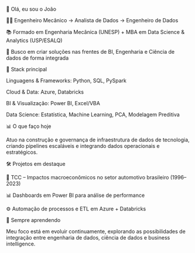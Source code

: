 👋 Olá, eu sou o João


👨‍💻 Engenheiro Mecânico → Analista de Dados → Engenheiro de Dados

📚 Formado em Engenharia Mecânica (UNESP) + MBA em Data Science & Analytics (USP/ESALQ)

🎯 Busco em criar soluções nas frentes de BI, Engenharia e Ciência de dados de forma integrada


🚀 Stack principal

Linguagens & Frameworks: Python, SQL, PySpark

Cloud & Data: Azure, Databricks

BI & Visualização: Power BI, Excel/VBA

Data Science: Estatística, Machine Learning, PCA, Modelagem Preditiva


📊 O que faço hoje

Atuo na construção e governança de infraestrutura de dados de tecnologia, criando pipelines escaláveis e integrando dados operacionais e estratégicos.


🛠️ Projetos em destaque

📑 TCC – Impactos macroeconômicos no setor automotivo brasileiro (1996–2023)

📊 Dashboards em Power BI para análise de performance

⚙️ Automação de processos e ETL em Azure + Databricks

🌱 Sempre aprendendo

Meu foco está em evoluir continuamente, explorando as possibilidades de integração entre engenharia de dados, ciência de dados e business intelligence.

<!--
**joaoppmarques/joaoppmarques** is a ✨ _special_ ✨ repository because its `README.md` (this file) appears on your GitHub profile.

Here are some ideas to get you started:

- 🔭 I’m currently working on ...
- 🌱 I’m currently learning ...
- 👯 I’m looking to collaborate on ...
- 🤔 I’m looking for help with ...
- 💬 Ask me about ...
- 📫 How to reach me: ...
- 😄 Pronouns: ...
- ⚡ Fun fact: ...
-->
